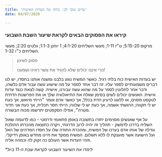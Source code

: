 ```yaml
---
title: 'עדים שובי לב: כוחה של העדות האישית'
date: 04/07/2020

---
```


### קיראו את הפסוקים הבאים לקראת שיעור השבת השבועי
מרקוס 5:15-20; ט״ז 1-11; מעשי השליחים 4:1-20; 1 יוחנן 1:1-3; גלטים 2:20; מעשי השליחים כ״ו 1-32.

> <p>פסוק לשינון</p>
> הֲרֵי אֵינֶנּוּ יְכוֹלִים שֶׁלֹּא לְהַגִּיד אֶת אֲשֶׁר רָאִינוּ וְשָׁמַעְנוּ!

יש בעדות האישית כוח בלתי רגיל. כאשר המשיח נוגע בלבנו ומשנה אותנו בחסדו, יש לנו דברים משמעותיים לספר עליו. זה דבר אחד לספר על מה שישוע עשה עבור אדם כלשהו, ודבר אחר לחלוטין לספר על מה שהוא עשה עבורנו, אישית. קשה לצאת כנגד עדות אישית. האנשים יכולים לשים בסימן שאלה את התיאולוגיה שלך או את הפרשנות הדתית לטקסט מסוים, או ללעוג לרעיון הדת בכלל, אך כאשר אדם אומר ״הייתי מיואש, אך כעת יש לי תקווה; הרגשתי אשמה, אך כעת יש לי שלווה; הייתי חסר תכלית, אך כעת אני חדור מטרה״, אפילו הסקפטים יתרשמו מכוח הבשורה.

על אף שאנשים מסוימים יחזרו בתשובה באופן פתאומי ודרמטי - כמו לדוגמה שאול השליח בדרכו לדמשק - תהליך זה יהיה לרוב הדרגתי, ויקרה כתוצאה מהכרתו ההולכת וגדלה של אותו אדם בערכו של המשיח, ומהכרת התודה שלו על חסדו המדהים של האל ועל הישועה אשר מוענקת לו ללא תשלום. המשיח ממקד את חיינו מחדש באופן רדיקלי. וזוהי העדות אשר העולם כה זקוק לה וכמהה אליה.

_*לימדו את השיעור השבועי לקראת שבת ה-11 ביול_